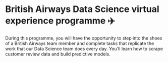 # British Airways Data Science virtual experience programme ✈️

During this programme, you will have the opportunity to step into the shoes of a British Airways team member and complete tasks that replicate the work that our Data Science team does every day. You’ll learn how to scrape customer review data and build predictive models.


